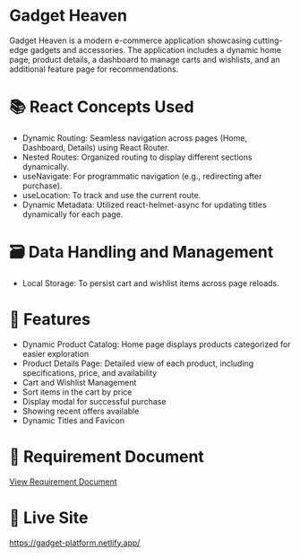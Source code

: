 # Gadget Heaven

Gadget Heaven is a modern e-commerce application showcasing cutting-edge gadgets and accessories. The application includes a dynamic home page, product details, a dashboard to manage carts and wishlists, and an additional feature page for recommendations.

# 📚 React Concepts Used

- Dynamic Routing: Seamless navigation across pages (Home, Dashboard, Details) using React Router.
- Nested Routes: Organized routing to display different sections dynamically.
- useNavigate: For programmatic navigation (e.g., redirecting after purchase).
- useLocation: To track and use the current route.
- Dynamic Metadata: Utilized react-helmet-async for updating titles dynamically for each page.

# 🗃️ Data Handling and Management

- Local Storage: To persist cart and wishlist items across page reloads.

# 🌟 Features

- Dynamic Product Catalog: Home page displays products categorized for easier exploration
- Product Details Page: Detailed view of each product, including specifications, price, and availability
- Cart and Wishlist Management
- Sort items in the cart by price
- Display modal for successful purchase
- Showing recent offers available
- Dynamic Titles and Favicon

# 📄 Requirement Document

[View Requirement Document](./docs/Batch-10_Assignment-08.pdf)

# 🚀 Live Site

https://gadget-platform.netlify.app/
